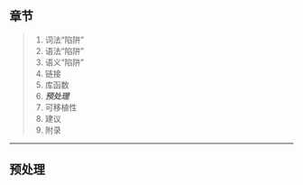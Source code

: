 ## 章节

> 1. 词法“陷阱”
> 2. 语法“陷阱”
> 3. 语义“陷阱”
> 4. 链接
> 5. 库函数
> 6. ***预处理***
> 7. 可移植性
> 8. 建议
> 9. 附录

---

## 预处理

